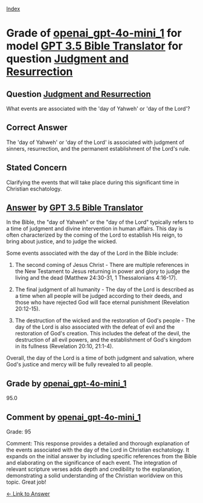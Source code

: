 
[Index](../../../../index.md)
# Grade of [openai_gpt-4o-mini_1](../../../grading_models/openai_gpt-4o-mini_1.md) for model [GPT 3.5 Bible Translator](../../../answering_models/GPT_3.5_Bible_Translator.md) for question [Judgment and Resurrection](../../../questions/Judgment_and_Resurrection.md)

## Question [Judgment and Resurrection](../../../questions/Judgment_and_Resurrection.md)
What events are associated with the 'day of Yahweh' or 'day of the Lord'?

## Correct Answer
The 'day of Yahweh' or 'day of the Lord' is associated with judgment of sinners, resurrection, and the permanent establishment of the Lord's rule.

## Stated Concern
Clarifying the events that will take place during this significant time in Christian eschatology.

## [Answer](../Judgment_and_Resurrection.md) by [GPT 3.5 Bible Translator](../../../answering_models/GPT_3.5_Bible_Translator.md)
In the Bible, the "day of Yahweh" or the "day of the Lord" typically refers to a time of judgment and divine intervention in human affairs. This day is often characterized by the coming of the Lord to establish His reign, to bring about justice, and to judge the wicked.

Some events associated with the day of the Lord in the Bible include:

1. The second coming of Jesus Christ - There are multiple references in the New Testament to Jesus returning in power and glory to judge the living and the dead (Matthew 24:30-31, 1 Thessalonians 4:16-17).

2. The final judgment of all humanity - The day of the Lord is described as a time when all people will be judged according to their deeds, and those who have rejected God will face eternal punishment (Revelation 20:12-15).

3. The destruction of the wicked and the restoration of God's people - The day of the Lord is also associated with the defeat of evil and the restoration of God's creation. This includes the defeat of the devil, the destruction of all evil powers, and the establishment of God's kingdom in its fullness (Revelation 20:10, 21:1-4).

Overall, the day of the Lord is a time of both judgment and salvation, where God's justice and mercy will be fully revealed to all people.

## Grade by [openai_gpt-4o-mini_1](../../../grading_models/openai_gpt-4o-mini_1.md)
95.0

## Comment by [openai_gpt-4o-mini_1](../../../grading_models/openai_gpt-4o-mini_1.md)
Grade: 95

Comment: This response provides a detailed and thorough explanation of the events associated with the day of the Lord in Christian eschatology. It expands on the initial answer by including specific references from the Bible and elaborating on the significance of each event. The integration of relevant scripture verses adds depth and credibility to the explanation, demonstrating a solid understanding of the Christian worldview on this topic. Great job!

[&lt;- Link to Answer](../Judgment_and_Resurrection.md)
